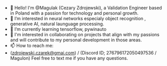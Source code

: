 - 👋 Hello! I'm @Magulak (Cezary Zdrojewski), a Validation Engineer based in Poland with a passion for technology and personal growth. 
- 👀 I’m interested in neural networks especialy object recognition , generative AI, natural launguage processing.
- 🌱 I’m currently learning tensorflow, pywinauto
- 💞️ I'm interested in collaborating on projects that align with my passions and will contribute to my personal development in those areas.
- 📫 How to reach me:
- (zdrojewski.czarek@gmai.com) / (Discord ID; 276796172050497536 / Magulon) Feel free to text me if you have any questions.

<!---
Magulak/Magulak is a ✨ special ✨ repository because its `README.md` (this file) appears on your GitHub profile.
You can click the Preview link to take a look at your changes.
--->

